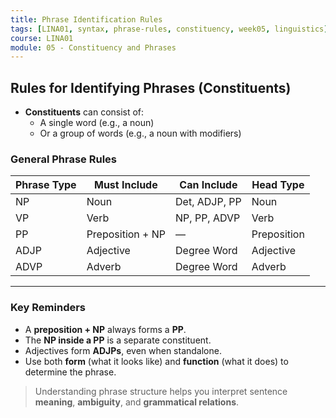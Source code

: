 ```yaml
---
title: Phrase Identification Rules
tags: [LINA01, syntax, phrase-rules, constituency, week05, linguistics]
course: LINA01
module: 05 - Constituency and Phrases
---
```


## Rules for Identifying Phrases (Constituents)

- **Constituents** can consist of:
  - A single word (e.g., a noun)
  - Or a group of words (e.g., a noun with modifiers)

### General Phrase Rules

| Phrase Type | Must Include        | Can Include              | Head Type |
|-------------|---------------------|---------------------------|------------|
| NP          | Noun                | Det, ADJP, PP             | Noun       |
| VP          | Verb                | NP, PP, ADVP              | Verb       |
| PP          | Preposition + NP    | —                         | Preposition|
| ADJP        | Adjective           | Degree Word               | Adjective  |
| ADVP        | Adverb              | Degree Word               | Adverb     |

---

### Key Reminders

- A **preposition + NP** always forms a **PP**.
- The **NP inside a PP** is a separate constituent.
- Adjectives form **ADJPs**, even when standalone.
- Use both **form** (what it looks like) and **function** (what it does) to determine the phrase.

> Understanding phrase structure helps you interpret sentence **meaning**, **ambiguity**, and **grammatical relations**.
